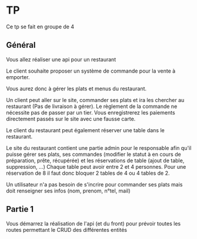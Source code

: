 # TP 
Ce tp se fait en groupe de 4

## Général

Vous allez réaliser une api pour un restaurant

Le client souhaite proposer un système de commande pour la vente à emporter.

Vous aurez donc à gérer les plats et menus du restaurant.

Un client peut aller sur le site, commander ses plats et ira les chercher au restaurant (Pas de livraison à gérer). Le règlement de la commande ne nécessite pas de passer par un tier. Vous enregistrerez les paiements directement passés sur le site avec une fausse carte.

Le client du restaurant peut également réserver une table dans le restaurant.

Le site du restaurant contient une partie admin pour le responsable afin qu'il puisse gérer ses plats, ses commandes (modifier le statut à en cours de préparation, prête, récupérée) et les réservations de table (ajout de table, suppression, ...) Chaque table peut avoir entre 2 et 4 personnes. Pour une réservation de 8 il faut donc bloquer 2 tables de 4 ou 4 tables de 2.

Un utilisateur n'a pas besoin de s'incrire pour commander ses plats mais doit renseigner ses infos (nom, prenom, n°tel, mail)

## Partie 1

Vous démarrez la réalisation de l'api (et du front) pour prévoir toutes les routes permettant le CRUD des différentes entités
